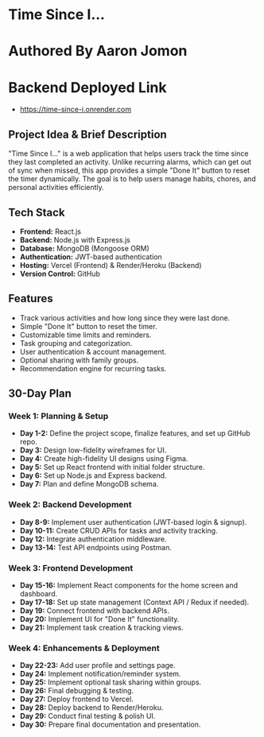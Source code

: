 # Time Since I...

# Authored By Aaron Jomon

# Backend Deployed Link
- https://time-since-i.onrender.com

## Project Idea & Brief Description
"Time Since I..." is a web application that helps users track the time since they last completed an activity. Unlike recurring alarms, which can get out of sync when missed, this app provides a simple "Done It" button to reset the timer dynamically. The goal is to help users manage habits, chores, and personal activities efficiently.

## Tech Stack
- **Frontend:** React.js
- **Backend:** Node.js with Express.js
- **Database:** MongoDB (Mongoose ORM)
- **Authentication:** JWT-based authentication
- **Hosting:** Vercel (Frontend) & Render/Heroku (Backend)
- **Version Control:** GitHub

## Features
- Track various activities and how long since they were last done.
- Simple "Done It" button to reset the timer.
- Customizable time limits and reminders.
- Task grouping and categorization.
- User authentication & account management.
- Optional sharing with family groups.
- Recommendation engine for recurring tasks.

## 30-Day Plan

### **Week 1: Planning & Setup**
- **Day 1-2:** Define the project scope, finalize features, and set up GitHub repo.
- **Day 3:** Design low-fidelity wireframes for UI.
- **Day 4:** Create high-fidelity UI designs using Figma.
- **Day 5:** Set up React frontend with initial folder structure.
- **Day 6:** Set up Node.js and Express backend.
- **Day 7:** Plan and define MongoDB schema.

### **Week 2: Backend Development**
- **Day 8-9:** Implement user authentication (JWT-based login & signup).
- **Day 10-11:** Create CRUD APIs for tasks and activity tracking.
- **Day 12:** Integrate authentication middleware.
- **Day 13-14:** Test API endpoints using Postman.

### **Week 3: Frontend Development**
- **Day 15-16:** Implement React components for the home screen and dashboard.
- **Day 17-18:** Set up state management (Context API / Redux if needed).
- **Day 19:** Connect frontend with backend APIs.
- **Day 20:** Implement UI for "Done It" functionality.
- **Day 21:** Implement task creation & tracking views.

### **Week 4: Enhancements & Deployment**
- **Day 22-23:** Add user profile and settings page.
- **Day 24:** Implement notification/reminder system.
- **Day 25:** Implement optional task sharing within groups.
- **Day 26:** Final debugging & testing.
- **Day 27:** Deploy frontend to Vercel.
- **Day 28:** Deploy backend to Render/Heroku.
- **Day 29:** Conduct final testing & polish UI.
- **Day 30:** Prepare final documentation and presentation.